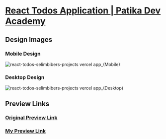 # [React Todos Application | Patika Dev Academy](https://academy.patika.dev/tr/courses/react/odev2)

## Design Images

### Mobile Design

![react-todos-selimbibers-projects vercel app_(Mobile)](https://github.com/selimbiber/React-Exercises-and-Projects/assets/117529414/be708768-178f-46be-9231-4cd8b29bb6b3)

### Desktop Design

![react-todos-selimbibers-projects vercel app_(Desktop)](https://github.com/selimbiber/React-Exercises-and-Projects/assets/117529414/e5240de6-8737-4373-8358-0278a1e509fc)

## Preview Links

### [Original Preview Link](https://codepen.io/dmitrysharabin/pen/MWgQNYZ?editors=1010)

### [My Preview Link](https://react-todos-selimbibers-projects.vercel.app/)
